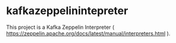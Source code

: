 # kafkazeppelinintepreter

This project is a Kafka Zeppelin Interpreter ( https://zeppelin.apache.org/docs/latest/manual/interpreters.html ).
